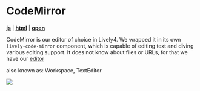 # CodeMirror


[**js**](edit://src/components/widgets/lively-code-mirror.js) | [**html**](edit://src/components/widgets/lively-code-mirror.html) | [**open**](open://lively-code-mirror)

CodeMirror is our editor of choice in Lively4. We wrapped it in its own `lively-code-mirror` component, which is capable of editing text and diving various editing support. It does not know about files or URLs, for that we have our [editor](editor.md)

also known as: Workspace, TextEditor

![](../../src/components/widgets/lively-code-mirror.png)


